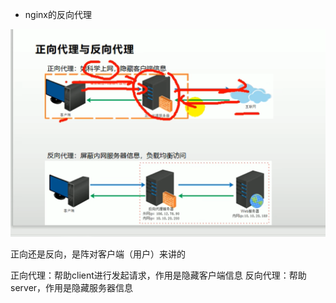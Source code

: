 * nginx的反向代理
<img src="./image/nginx反向代理.png">

正向还是反向，是阵对客户端（用户）来讲的

正向代理：帮助client进行发起请求，作用是隐藏客户端信息
反向代理：帮助server，作用是隐藏服务器信息
